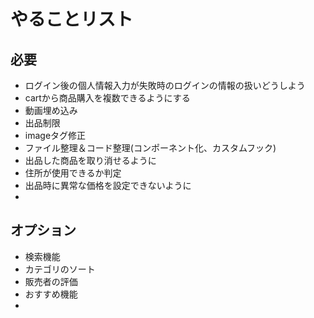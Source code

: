 # やることリスト

## 必要
- ログイン後の個人情報入力が失敗時のログインの情報の扱いどうしよう
- cartから商品購入を複数できるようにする
- 動画埋め込み
- 出品制限
- imageタグ修正
- ファイル整理＆コード整理(コンポーネント化、カスタムフック)
- 出品した商品を取り消せるように
- 住所が使用できるか判定
- 出品時に異常な価格を設定できないように
-


## オプション
- 検索機能
- カテゴリのソート
- 販売者の評価
- おすすめ機能
-
